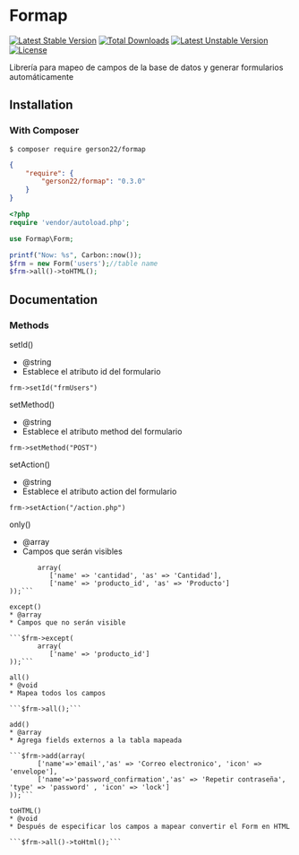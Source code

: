 # Formap

[![Latest Stable Version](https://poser.pugx.org/gerson22/formap/v/stable)](https://packagist.org/packages/gerson22/formap)
[![Total Downloads](https://poser.pugx.org/gerson22/formap/downloads)](https://packagist.org/packages/gerson22/formap)
[![Latest Unstable Version](https://poser.pugx.org/gerson22/formap/v/unstable)](https://packagist.org/packages/gerson22/formap)
[![License](https://poser.pugx.org/gerson22/formap/license)](https://packagist.org/packages/gerson22/formap)

Librería para mapeo de campos de la base de datos y generar formularios automáticamente

## Installation

### With Composer

```
$ composer require gerson22/formap
```

```json
{
    "require": {
        "gerson22/formap": "0.3.0"
    }
}
```

```php
<?php
require 'vendor/autoload.php';

use Formap\Form;

printf("Now: %s", Carbon::now());
$frm = new Form('users');//table name
$frm->all()->toHTML();
```

## Documentation

### Methods
setId()

* @string
* Establece el atributo id del formulario

```frm->setId("frmUsers")```

setMethod()

* @string
* Establece el atributo method del formulario

```frm->setMethod("POST")```

setAction()

* @string
* Establece el atributo action del formulario

```frm->setAction("/action.php")```

only()
* @array
* Campos que serán visibles

```$frm->only(
       array(
          ['name' => 'cantidad', 'as' => 'Cantidad'],
          ['name' => 'producto_id', 'as' => 'Producto']
));```

except()
* @array
* Campos que no serán visible

```$frm->except(
       array(
          ['name' => 'producto_id']
));```

all()
* @void
* Mapea todos los campos

```$frm->all();```

add()
* @array
* Agrega fields externos a la tabla mapeada

```$frm->add(array(
       ['name'=>'email','as' => 'Correo electronico', 'icon' => 'envelope'],
       ['name'=>'password_confirmation','as' => 'Repetir contraseña', 'type' => 'password' , 'icon' => 'lock']
));```

toHTML()
* @void
* Después de especificar los campos a mapear convertir el Form en HTML

```$frm->all()->toHtml();```

